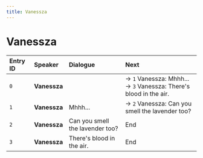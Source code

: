 ```yaml
---
title: Vanessza
---
```


# Vanessza


| Entry ID | Speaker | Dialogue | Next |
| :------- | :------ | :------- | :------------ |
| `0` | **Vanessza** |  | → `1` Vanessza: Mhhh\.\.\.<br>→ `3` Vanessza: There's blood in the air\. |
| `1` | **Vanessza** | Mhhh\.\.\. | → `2` Vanessza: Can you smell the lavender too? |
| `2` | **Vanessza** | Can you smell the lavender too? | End |
| `3` | **Vanessza** | There's blood in the air\. | End |

